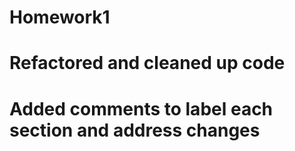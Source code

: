 # Homework1
# Refactored and cleaned up code
# Added comments to label each section and address changes